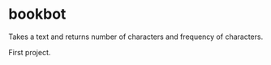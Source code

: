 # bookbot

Takes a text and returns number of characters and frequency of characters.

First project.

